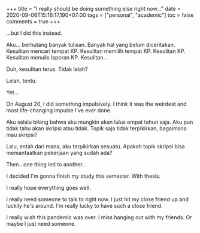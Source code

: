 +++
title = "I really should be doing something else right now..."
date = 2020-09-06T15:16:17.190+07:00
tags = ["personal", "academic"]
toc = false
comments = true
+++

...but I did this instead.

<!--more-->

Aku... berhutang banyak tulisan. Banyak hal yang belum diceritakan. Kesulitan
mencari tempat KP. Kesulitan memilih tempat KP. Kesulitan KP. Kesulitan menulis
laporan KP. Kesulitan...

Duh, kesulitan terus. Tidak lelah?

Lelah, tentu.

Yet...

On August 20, I did something impulsively. I think it was the weirdest and most
life-changing impulse I've ever done.

Aku selalu bilang bahwa aku mungkin akan lulus empat tahun saja. Aku pun tidak
tahu akan skripsi atau tidak. Topik saja tidak terpikirkan, bagaimana mau
skripsi?

Lalu, entah dari mana, aku terpikirkan sesuatu. Apakah topik skripsi bisa
memanfaatkan pekerjaan yang sudah ada?

Then.. one thing led to another...

I decided I'm gonna finish my study this semester. With thesis.

I really hope everything goes well.

I really need someone to talk to right now. I just hit my close friend up and
luckily he's around. I'm really lucky to have such a close friend.

I really wish this pandemic was over. I miss hanging out with my friends. Or
maybe I just need someone.

